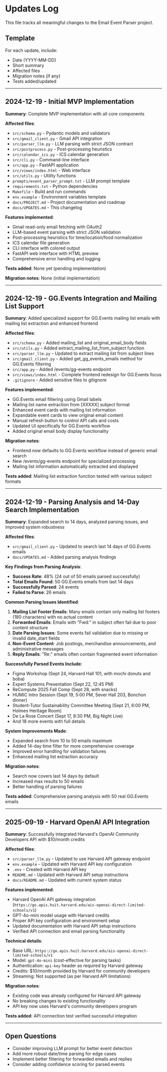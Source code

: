# Updates Log

This file tracks all meaningful changes to the Email Event Parser project.

## Template

For each update, include:
- Date (YYYY-MM-DD)
- Short summary
- Affected files
- Migration notes (if any)
- Tests added/updated

---

## 2024-12-19 - Initial MVP Implementation

**Summary**: Complete MVP implementation with all core components

**Affected files**:
- `src/schema.py` - Pydantic models and validators
- `src/gmail_client.py` - Gmail API integration
- `src/parser_llm.py` - LLM parsing with strict JSON contract
- `src/postprocess.py` - Post-processing heuristics
- `src/calendar_ics.py` - ICS calendar generation
- `src/cli.py` - Command-line interface
- `src/app.py` - FastAPI application
- `src/views/index.html` - Web interface
- `src/utils.py` - Utility functions
- `prompts/event_parser_prompt.txt` - LLM prompt template
- `requirements.txt` - Python dependencies
- `Makefile` - Build and run commands
- `env.example` - Environment variables template
- `docs/PROJECT.md` - Project documentation and roadmap
- `docs/UPDATES.md` - This changelog

**Features implemented**:
- Gmail read-only email fetching with OAuth2
- LLM-based event parsing with strict JSON validation
- Post-processing heuristics for time/location/food normalization
- ICS calendar file generation
- CLI interface with colored output
- FastAPI web interface with HTML preview
- Comprehensive error handling and logging

**Tests added**: None yet (pending implementation)

**Migration notes**: None (initial implementation)

---

## 2024-12-19 - GG.Events Integration and Mailing List Support

**Summary**: Added specialized support for GG.Events mailing list emails with mailing list extraction and enhanced frontend

**Affected files**:
- `src/schema.py` - Added mailing_list and original_email_body fields
- `src/utils.py` - Added extract_mailing_list_from_subject function
- `src/parser_llm.py` - Updated to extract mailing list from subject lines
- `src/gmail_client.py` - Added get_gg_events_emails method for GG.Events filtering
- `src/app.py` - Added /events/gg-events endpoint
- `src/views/index.html` - Complete frontend redesign for GG.Events focus
- `.gitignore` - Added sensitive files to gitignore

**Features implemented**:
- GG.Events email filtering using Gmail labels
- Mailing list name extraction from [XXXXX] subject format
- Enhanced event cards with mailing list information
- Expandable event cards to view original email content
- Manual refresh button to control API calls and costs
- Updated UI specifically for GG.Events workflow
- Added original email body display functionality

**Migration notes**: 
- Frontend now defaults to GG.Events workflow instead of generic email search
- New /events/gg-events endpoint for specialized processing
- Mailing list information automatically extracted and displayed

**Tests added**: Mailing list extraction function tested with various subject formats

---

## 2024-12-19 - Parsing Analysis and 14-Day Search Implementation

**Summary**: Expanded search to 14 days, analyzed parsing issues, and improved system robustness

**Affected files**:
- `src/gmail_client.py` - Updated to search last 14 days of GG.Events emails
- `docs/UPDATES.md` - Added parsing analysis findings

**Key Findings from Parsing Analysis**:
- **Success Rate**: 48% (24 out of 50 emails parsed successfully)
- **Total Emails Found**: 50 GG.Events emails from last 14 days
- **Successfully Parsed**: 24 events
- **Failed to Parse**: 26 emails

**Common Parsing Issues Identified**:
1. **Mailing List Footer Emails**: Many emails contain only mailing list footers (180 characters) with no actual content
2. **Forwarded Emails**: Emails with "Fwd:" in subject often fail due to poor content structure
3. **Date Parsing Issues**: Some events fail validation due to missing or invalid date_start fields
4. **Non-Event Content**: Job postings, merchandise announcements, and administrative messages
5. **Reply Emails**: "Re:" emails often contain fragmented event information

**Successfully Parsed Events Include**:
- Figma Workshop (Sept 24, Harvard Hall 101, with mochi donuts and boba)
- Expert Systems Presentation (Sept 22, 12:45 PM)
- ReCompute 2025 Fall Comp (Sept 28, with snacks)
- HUMIC Intro Session (Sept 19, 5:00 PM, Sever Hall 203, Bonchon dinner)
- Student-Tutor Sustainability Committee Meeting (Sept 21, 6:00 PM, Holmes Heritage Room)
- De La Rose Concert (Sept 17, 8:30 PM, Big Night Live)
- And 18 more events with full details

**System Improvements Made**:
- Expanded search from 10 to 50 emails maximum
- Added 14-day time filter for more comprehensive coverage
- Improved error handling for validation failures
- Enhanced mailing list extraction accuracy

**Migration notes**: 
- Search now covers last 14 days by default
- Increased max results to 50 emails
- Better handling of parsing failures

**Tests added**: Comprehensive parsing analysis with 50 real GG.Events emails

---

## 2025-09-19 - Harvard OpenAI API Integration

**Summary**: Successfully integrated Harvard's OpenAI Community Developers API with $10/month credits

**Affected files**:
- `src/parser_llm.py` - Updated to use Harvard API gateway endpoint
- `env.example` - Updated with Harvard API key configuration
- `.env` - Created with Harvard API key
- `README.md` - Updated with Harvard API setup instructions
- `docs/README.md` - Updated with current system status

**Features implemented**:
- Harvard OpenAI API gateway integration (`https://go.apis.huit.harvard.edu/ais-openai-direct-limited-schools/v1`)
- GPT-4o-mini model usage with Harvard credits
- Proper API key configuration and environment setup
- Updated documentation with Harvard API setup instructions
- Verified API connection and email parsing functionality

**Technical details**:
- Base URL: `https://go.apis.huit.harvard.edu/ais-openai-direct-limited-schools/v1`
- Model: `gpt-4o-mini` (cost-effective for parsing tasks)
- Authentication: `api-key` header as required by Harvard gateway
- Credits: $10/month provided by Harvard for community developers
- Streaming: Not supported (as per Harvard API limitations)

**Migration notes**: 
- Existing code was already configured for Harvard API gateway
- No breaking changes to existing functionality
- API key now uses Harvard's community developers program

**Tests added**: API connection test verified successful integration

---

## Open Questions

* Consider improving LLM prompt for better event detection
* Add more robust date/time parsing for edge cases
* Implement better filtering for forwarded emails and replies
* Consider adding confidence scoring for parsed events
